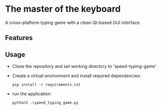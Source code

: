 # The master of the keyboard
A cross-platform typing game with a clean Qt-based GUI interface.

## Features

## Usage
- Clone the repository and set working directory to 'speed-typing-game'
- Create a virtual environment and install required dependencies:
    ```
    pip install -r requirements.txt
    ```
- run the application:

    ```
    python3 .\speed_typing_game.py
    ```

    
